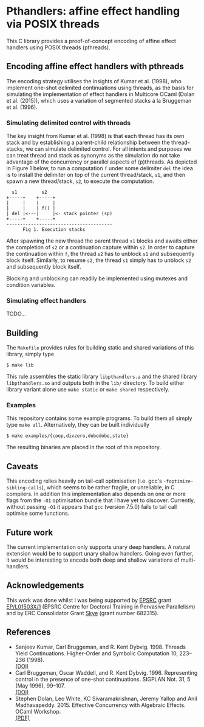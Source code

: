 # Pthandlers: affine effect handling via POSIX threads

This C library provides a proof-of-concept encoding of affine effect
handlers using POSIX threads (pthreads).

## Encoding affine effect handlers with pthreads

The encoding strategy utilises the insights of Kumar et al. (1998),
who implement one-shot delimited continuations using threads, as the
basis for simulating the implementation of effect handlers in
Multicore OCaml (Dolan et al. (2015)), which uses a variation of
segmented stacks á la Bruggeman et al. (1996).

### Simulating delimited control with threads

The key insight from Kumar et al. (1998) is that each thread has its
own stack and by establishing a parent-child relationship between the
thread-stacks, we can simulate delimited control. For all intents and
purposes we can treat thread and stack as synonyms as the simulation
do not take advantage of the concurrency or parallel aspects of
(p)threads. As depicted in Figure 1 below, to run a computation `f`
under some delimiter `del` the idea is to install the delimiter on top
of the current thread/stack, `s1`, and then spawn a new thread/stack,
`s2`, to execute the computation.

```
  s1         s2
+-----+    +-----+
|     |    |     |
|     |    | f() |
| del |<---|     |<- stack pointer (sp)
+-----+    +-----+
---------------------------------------
      Fig 1. Execution stacks
```

After spawning the new thread the parent thread `s1` blocks and awaits
either the completion of `s2` or a continuation capture within
`s2`. In order to capture the continuation within `f`, the thread `s2`
has to unblock `s1` and subsequently block itself. Similarly, to
resume `s2`, the thread `s1` simply has to unblock `s2` and
subsequently block itself.

Blocking and unblocking can readily be implemented using mutexes and
condition variables.

### Simulating effect handlers

TODO...

## Building

The `Makefile` provides rules for building static and shared
variations of this library, simply type

```shell
$ make lib
```

This rule assembles the static library `libpthandlers.a` and the
shared library `libpthandlers.so` and outputs both in the `lib/`
directory. To build either library variant alone use `make static` or
`make shared` respectively.

### Examples

This repository contains some example programs. To build them all
simply type `make all`. Alternatively, they can be built individually

```shell
$ make examples/{coop,divzero,dobedobe,state}
```

The resulting binaries are placed in the root of this repository.

## Caveats

This encoding relies heavily on tail-call optimisation (i.e. gcc's
`-foptimize-sibling-calls`), which seems to be rather fragile, or
unreliable, in C compilers. In addition this implementation also
depends on one or more flags from the `-O1` optimisation bundle that I
have yet to discover. Currently, without passing `-O1` it appears that
`gcc` (version 7.5.0) fails to tail call optimise some functions.

## Future work

The current implementation only supports unary deep handlers. A
natural extension would be to support unary shallow handlers. Going
even further, it would be interesting to encode both deep and shallow
variations of multi-handlers.

## Acknowledgements

This work was done whilst I was being supported by
[EPSRC](https://www.epsrc.ac.uk/) grant
[EP/L01503X/1](http://pervasiveparallelism.inf.ed.ac.uk) (EPSRC Centre
for Doctoral Training in Pervasive Parallelism) and by ERC
Consolidator Grant
[Skye](https://homepages.inf.ed.ac.uk/jcheney/group/skye.html) (grant
number 682315).

## References

* Sanjeev Kumar, Carl Bruggeman, and R. Kent Dybvig. 1998. Threads Yield Continuations. Higher-Order and Symbolic Computation 10, 223–236 (1998).  
  [(DOI)](https://doi.org/10.1023/A:1007782300874)
* Carl Bruggeman, Oscar Waddell, and R. Kent Dybvig. 1996. Representing control in the presence of one-shot continuations. SIGPLAN Not. 31, 5 (May 1996), 99–107.  
  [(DOI)](https://doi.org/10.1145/249069.231395)
* Stephen Dolan, Leo White, KC Sivaramakrishnan, Jeremy Yallop and Anil Madhavapeddy. 2015. Effective Concurrency with Algebraic Effects. OCaml Workshop.  
  [(PDF)](https://kcsrk.info/papers/effects_ocaml15.pdf)
